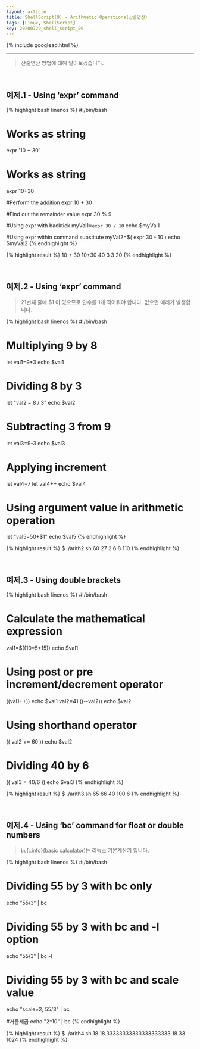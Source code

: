```yaml
---
layout: article
title: ShellScript(9) - Arithmetic Operations(산술연산)
tags: [Linux, ShellScript]
key: 20200729_shell_script_09
---
```


{% include googlead.html %}

---

> 산술연산 방법에 대해 알아보겠습니다.

<br>

## 예제.1 - Using ‘expr’ command

{% highlight bash linenos %}
#!/bin/bash

# Works as string
expr '10 + 30'

# Works as string
expr 10+30

#Perform the addition
expr 10 + 30

#Find out the remainder value
expr 30 % 9

#Using expr with backtick
myVal1=`expr 30 / 10`
    echo $myVal1

#Using expr within command substitute
myVal2=$( expr 30 - 10 )
    echo $myVal2
{% endhighlight %}

{% highlight result %}
10 + 30
10+30
40
3
3
20
{% endhighlight %}

<br>

## 예제.2 - Using ‘expr’ command

>21번째 줄에 $1 이 있으므로 인수를 1개 적어줘야 합니다. 없으면 에러가 발생합니다.

{% highlight bash linenos %}
#!/bin/bash

# Multiplying 9 by 8
let val1=9*3
    echo $val1

# Dividing 8 by 3
let "val2 = 8 / 3"
    echo $val2

# Subtracting 3 from 9
let val3=9-3
    echo $val3

# Applying increment
let val4=7
let val4++
    echo $val4

# Using argument value in arithmetic operation
let "val5=50+$1"
    echo $val5
{% endhighlight %}


{% highlight result %}
$ ./arith2.sh 60
27
2
6
8
110
{% endhighlight %}

<br>

## 예제.3 - Using double brackets

{% highlight bash linenos %}
#!/bin/bash

# Calculate the mathematical expression
val1=$((10*5+15))
    echo $val1

# Using post or pre increment/decrement operator
((val1++))
    echo $val1
val2=41
((--val2))
    echo $val2

# Using shorthand operator
(( val2 += 60 ))
    echo $val2

# Dividing 40 by 6
(( val3 = 40/6 ))
    echo $val3
{% endhighlight %}

{% highlight result %}
$ ./arith3.sh
65
66
40
100
6
{% endhighlight %}

<br>

## 예제.4 - Using ‘bc’ command for float or double numbers

>`bc`{:.info}(basic calculator)는 리눅스 기본계산기 입니다.

{% highlight bash linenos %}
#!/bin/bash

# Dividing 55 by 3 with bc only
echo "55/3" | bc

# Dividing 55 by 3 with bc and -l option
echo "55/3" | bc -l

# Dividing 55 by 3 with bc and scale value
echo "scale=2; 55/3" | bc

#거듭제곱
echo "2^10" | bc
{% endhighlight %}

{% highlight result %}
$ ./arith4.sh
18
18.33333333333333333333
18.33
1024
{% endhighlight %}
